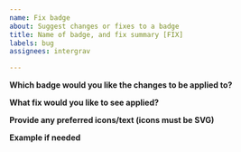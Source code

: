 ```yaml
---
name: Fix badge
about: Suggest changes or fixes to a badge
title: Name of badge, and fix summary [FIX]
labels: bug
assignees: intergrav

---
```


**Which badge would you like the changes to be applied to?**

**What fix would you like to see applied?**

**Provide any preferred icons/text (icons must be SVG)**

**Example if needed**
